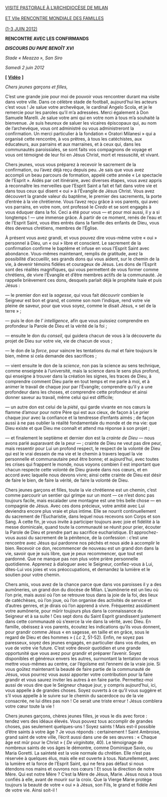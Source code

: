 [VISITE PASTORALE À L’ARCHIDIOCÈSE DE MILAN \
\
ET VIIe RENCONTRE MONDIALE DES FAMILLES \
\
(1-3 JUIN 2012)](/content/benedict-xvi/fr/travels/2012/index_milano.html)

**RENCONTRE AVEC LES CONFIRMANDS**

***DISCOURS DU PAPE BENOÎT XVI***

*Stade « Meazza », San Siro*

*Samedi 2 juin 2012*

**\[** **[Vidéo](http://player.rv.va/vaticanplayer.asp?language=it&tic=VA_F3N5HG3D)** **\]**

*Chers jeunes garçons et filles,*

C’est une grande joie pour moi de pouvoir vous rencontrer durant ma visite dans votre ville. Dans ce célèbre stade de football, aujourd’hui les acteurs c’est vous ! Je salue votre archevêque, le cardinal Angelo Scola, et je le remercie pour les paroles qu’il m’a adressées. Merci également à Don Samuele Marelli. Je salue votre ami qui en votre nom à tous m’a souhaité la bienvenue. Je suis heureux de saluer les vicaires épiscopaux qui, au nom de l’archevêque, vous ont administré ou vous administreront la confirmation. Un merci particulier à la fondation « Oratori Milanesi » qui a organisé cette rencontre, à vos prêtres, à tous les catéchistes, aux éducateurs, aux parrains et aux marraines, et à ceux qui, dans les communautés paroissiales, se sont faits vos compagnons de voyage et vous ont témoigné de leur foi en Jésus Christ, mort et ressuscité, et vivant.

Chers jeunes, vous vous préparez à recevoir le sacrement de la confirmation, ou l’avez déjà reçu depuis peu. Je sais que vous avez accompli un beau parcours de formation, appelé cette année « Le spectacle de l’Esprit ». Aidés par cet itinéraire, avec diverses étapes, vous avez appris à reconnaître les merveilles que l’Esprit Saint a fait et fait dans votre vie et dans tous ceux qui disent « oui » à l’Évangile de Jésus Christ. Vous avez découvert la grande valeur du baptême, le premier des sacrements, la porte d’entrée à la vie chrétienne. Vous l’avez reçu grâce à vos parents, qui avec vos parrains, en votre nom, ont professé le *Credo* et se sont engagés à vous éduquer dans la foi. Ceci a été pour vous — et pour moi aussi, il y a si longtemps ! — une immense grâce. À partir de ce moment, renés de l’eau et de l’Esprit Saint, vous êtes entrés dans la famille des enfants de Dieu, vous êtes devenus chrétiens, membres de l’Église.

À présent vous avez grandi, et vous pouvez dire vous-même votre « oui » personnel à Dieu, un « oui » libre et conscient. Le sacrement de la confirmation confirme le baptême et infuse en vous l’Esprit Saint avec abondance. Vous-mêmes maintenant, remplis de gratitude, avez la possibilité d’accueillir, ses grands dons qui vous aident, sur le chemin de la vie, à devenir témoins fidèles et courageux de Jésus. Les dons de l’Esprit sont des réalités magnifiques, qui vous permettent de vous former comme chrétiens, de vivre l’Évangile et d’être membres actifs de la communauté. Je rappelle brièvement ces dons, desquels parlait déjà le prophète Isaïe et puis Jésus :

— le premier don est la *sagesse*, qui vous fait découvrir combien le Seigneur est bon et grand, et comme son nom l’indique, rend votre vie pleine de saveur, pour que vous soyez, comme le disait Jésus, « sel de la terre » ;

— puis le don de l’ *intelligence*, afin que vous puissiez comprendre en profondeur la Parole de Dieu et la vérité de la foi ;

— ensuite le don du *conseil*, qui guidera chacun de vous à la découverte du projet de Dieu sur votre vie, vie de chacun de vous ;

— le don de la *force*, pour vaincre les tentations du mal et faire toujours le bien, même si cela demande des sacrifices ;

— vient ensuite le don de la *science*, non pas la science au sens technique, comme enseignée à l’université, mais la science dans le sens plus profond, qui enseigne à trouver dans la création les signes, les traces de Dieu, à comprendre comment Dieu parle en tout temps et me parle à moi, et à animer le travail de chaque jour par l’Évangile; comprendre qu’il y a une profondeur dans les choses, et comprendre cette profondeur et ainsi donner saveur au travail, même celui qui est difficile;

— un autre don est celui de la *piété*, qui garde vivante en nos cœurs la flamme d’amour pour notre Père qui est aux cieux, de façon à Le prier chaque jour avec la confiance et la tendresse d’enfants aimés ; de façon aussi à ne pas oublier la réalité fondamentale du monde et de ma vie: que Dieu existe et que Dieu me connaît et attend ma réponse à son projet ;

— et finalement le septième et dernier don est la *crainte de Dieu* — nous avons parlé auparavant de la peur — ; crainte de Dieu ne veut pas dire peur, mais ressentir pour Lui un profond respect, le respect de la volonté de Dieu qui est le vrai dessein de ma vie et le chemin à travers lequel la vie personnelle et communautaire peut être bonne; et aujourd’hui, avec toutes les crises qui frappent le monde, nous voyons combien il est important que chacun respecte cette volonté de Dieu gravée dans nos cœurs, et en accord avec laquelle nous devons vivre; ainsi cette crainte de Dieu est désir de faire le bien, de faire la vérité, de faire la volonté de Dieu.

Chers jeunes garçons et filles, toute la vie chrétienne est un chemin, c’est comme parcourir un sentier qui grimpe sur un mont — ce n’est donc pas toujours facile, mais escalader une montagne est une très belle chose — en compagnie de Jésus. Avec ces dons précieux, votre amitié avec Lui deviendra encore plus vraie et plus intime. Elle se nourrit continuellement du sacrement de l’Eucharistie, dans lequel nous recevons son Corps et son Sang. À cette fin, je vous invite à participer toujours avec joie et fidélité à la messe dominicale, quand toute la communauté se réunit pour prier, écouter la Parole de Dieu et prendre part au sacrifice eucharistique. Et approchez-vous aussi du sacrement de la pénitence, de la confession : c’est une rencontre avec Jésus qui pardonne nos péchés et nous aide à accomplir le bien. Recevoir ce don, recommencer de nouveau est un grand don dans la vie, savoir que je suis libre, que je peux recommencer, que tout est pardonné. Que ne manque pas non plus votre prière personnelle quotidienne. Apprenez à dialoguer avec le Seigneur, confiez-vous à Lui, dites-Lui vos joies et vos préoccupations, et demandez la lumière et le soutien pour votre chemin.

Chers amis, vous avez de la chance parce que dans vos paroisses il y a des aumôneries, un grand don du diocèse de Milan. L’aumônerie est un lieu où l’on prie, mais aussi où l’on se retrouve tous dans la joie de la foi, des lieux de catéchèses, où l’on joue, où l’on organise des activités de service et d’autres genres, et je dirais où l’on apprend à vivre. Fréquentez assidûment votre aumônerie, pour mûrir toujours plus dans la connaissance du Seigneur et à sa suite ! Ces sept dons du Saint Esprit grandissent justement dans cette communauté où s’exerce la vie dans la vérité, avec Dieu. En famille, obéissez à vos parents, écoutez les indications qu’ils vous donnent, pour grandir comme Jésus « en sagesse, en taille et en grâce, sous le regard de Dieu et des hommes » ( *Lc* 2, 51-52). Enfin, ne soyez pas paresseux, soyez des jeunes engagés, en particulier dans vos études, en vue de votre vie future. C’est votre devoir quotidien et une grande opportunité que vous avez pour grandir et préparer l’avenir. Soyez disponibles et généreux envers les autres, surmontant la tentation de vous mettre vous-mêmes au centre, car l’égoïsme est l’ennemi de la vraie joie. Si vous goûtez maintenant la beauté de faire partie de la communauté de Jésus, vous pourrez vous aussi apporter votre contribution pour la faire grandir et vous saurez inviter les autres à en faire partie. Permettez-moi aussi de vous dire que le Seigneur chaque jour, y compris aujourd’hui, ici, vous appelle à de grandes choses. Soyez ouverts à ce qu’il vous suggère et s’il vous appelle à le suivre sur le chemin du sacerdoce ou de la vie consacrée, ne lui dites pas non ! Ce serait une triste erreur ! Jésus comblera votre cœur toute la vie !

Chers jeunes garçons, chères jeunes filles, je vous le dis avec force : tendez vers des idéaux élevés. Vous pouvez tous accomplir de grandes choses, pas seulement quelques-uns ! Soyez saints ! Mais est-il possible d’être saints à votre âge ? Je vous réponds : certainement ! Saint Ambroise, grand saint de votre ville, l’écrit aussi dans une de ses œuvres : « Chaque âge est mûr pour le Christ » ( *De virginitate*, 40). Le témoignage de nombreux saints de vos âges le démontre, comme Dominique Savio, ou Maria Goretti. La sainteté est la voie normale du chrétien. Elle n’est pas réservée à quelques élus, mais elle est ouverte à tous. Naturellement, avec la lumière et la force de l’Esprit Saint, qui ne fera pas défaut si nous étendons nos mains et ouvrons nos cœurs ! Et sous la direction de notre Mère. Qui est notre Mère ? C’est la Mère de Jésus, Marie. Jésus nous a tous confiés à elle, avant de mourir sur la croix. Que la Vierge Marie protège toujours la beauté de votre « oui » à Jésus, son Fils, le grand et fidèle Ami de votre vie. Ainsi soit-il !
